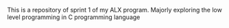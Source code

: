 This is a repository of sprint 1 of my ALX program. Majorly exploring the low level programming in C programming language 
